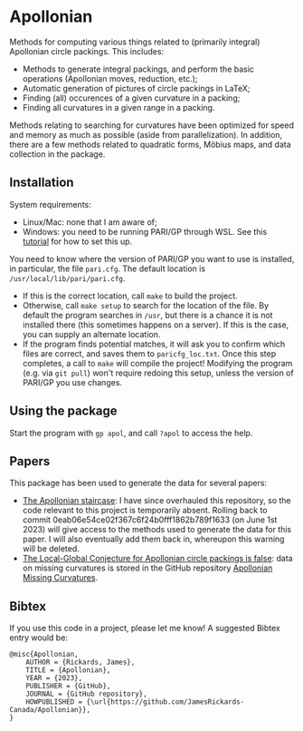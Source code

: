 # Apollonian
Methods for computing various things related to (primarily integral) Apollonian circle packings. This includes:
* Methods to generate integral packings, and perform the basic operations (Apollonian moves, reduction, etc.);
* Automatic generation of pictures of circle packings in LaTeX;
* Finding (all) occurences of a given curvature in a packing;
* Finding all curvatures in a given range in a packing.

Methods relating to searching for curvatures have been optimized for speed and memory as much as possible (aside from parallelization).
In addition, there are a few methods related to quadratic forms, Möbius maps, and data collection in the package.

## Installation
System requirements:
* Linux/Mac: none that I am aware of;
* Windows: you need to be running PARI/GP through WSL. See this [tutorial](https://pari.math.u-bordeaux.fr/PDF/PARIwithWindows.pdf) for how to set this up.

You need to know where the version of PARI/GP you want to use is installed, in particular, the file ```pari.cfg```. The default location is ```/usr/local/lib/pari/pari.cfg```.
* If this is the correct location, call ```make``` to build the project.
* Otherwise, call ```make setup``` to search for the location of the file. By default the program searches in ```/usr```, but there is a chance it is not installed there (this sometimes happens on a server). If this is the case, you can supply an alternate location.
* If the program finds potential matches, it will ask you to confirm which files are correct, and saves them to ```paricfg_loc.txt```. Once this step completes, a call to ```make``` will compile the project! Modifying the program (e.g. via ```git pull```) won't require redoing this setup, unless the version of PARI/GP you use changes.

## Using the package
Start the program with ```gp apol```, and call ```?apol``` to access the help.

## Papers

This package has been used to generate the data for several papers:
* [The Apollonian staircase](https://academic.oup.com/imrn/advance-article/doi/10.1093/imrn/rnad007/7072814?utm_source=authortollfreelink&utm_campaign=imrn&utm_medium=email&guestAccessKey=72a0a7b9-45f7-47f0-900c-b13d85dac729): I have since overhauled this repository, so the code relevant to this project is temporarily absent. Rolling back to commit 0eab06e54ce02f367c6f24b0fff1862b789f1633 (on June 1st 2023) will give access to the methods used to generate the data for this paper. I will also eventually add them back in, whereupon this warning will be deleted.
* [The Local-Global Conjecture for Apollonian circle packings is false](https://arxiv.org/abs/2307.02749): data on missing curvatures is stored in the GitHub repository [Apollonian Missing Curvatures](https://github.com/JamesRickards-Canada/Apollonian-Missing-Curvatures).

## Bibtex

If you use this code in a project, please let me know! A suggested Bibtex entry would be:
```
@misc{Apollonian,
	AUTHOR = {Rickards, James},
	TITLE = {Apollonian},
	YEAR = {2023},
	PUBLISHER = {GitHub},
	JOURNAL = {GitHub repository},
	HOWPUBLISHED = {\url{https://github.com/JamesRickards-Canada/Apollonian}},
}
```

